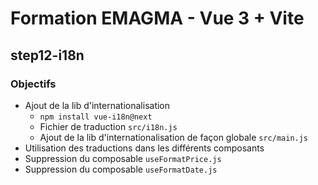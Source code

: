 # Formation EMAGMA - Vue 3 + Vite

## step12-i18n

### Objectifs

- Ajout de la lib d'internationalisation 
  - `npm install vue-i18n@next`
  - Fichier de traduction `src/i18n.js`
  - Ajout de la lib d'internationalisation de façon globale `src/main.js`
- Utilisation des traductions dans les différents composants
- Suppression du composable `useFormatPrice.js`
- Suppression du composable `useFormatDate.js`
